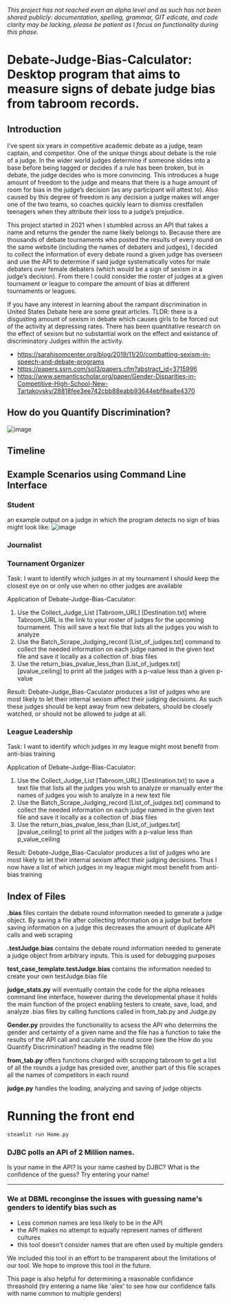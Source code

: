 *This project has not reached even an alpha level and as such has not been shared publicly: documentation, spelling, grammar, GIT edicate, and code clarity may be lacking, please be patient as I focus on functionality during this phase.*

# Debate-Judge-Bias-Calculator: Desktop program that aims to measure signs of debate judge bias from tabroom records.

## Introduction

I’ve spent six years in competitive academic debate as a judge, team captain, and competitor. One of the unique things about debate is the role of a judge. In the wider world judges determine if someone slides into a base before being tagged or decides if a rule has been broken, but in debate, the judge decides who is more convincing. This introduces a huge amount of freedom to the judge and means that there is a huge amount of room for bias in the judge’s decision (as any participant will attest to). Also caused by this degree of freedom is any decision a judge makes will anger one of the two teams, so coaches quickly learn to dismiss crestfallen teenagers when they attribute their loss to a judge’s prejudice. 

This project started in 2021 when I stumbled across an API that takes a name and returns the gender the name likely belongs to. Because there are thousands of debate tournaments who posted the results of every round on the same website (including the names of debaters and judges), I decided to collect the information of every debate round a given judge has overseen and use the API to determine if said judge systematically votes for male debaters over female debaters (which would be a sign of sexism in a judge’s decision). From there I could consider the roster of judges at a given tournament or league to compare the amount of bias at different tournaments or leagues.

If you have any interest in learning about the rampant discrimination in United States Debate here are some great articles. 
TLDR: there is a disgusting amount of sexism in debate which causes girls to be forced out of the activity at depressing rates. There has been quantitative research on the effect of sexism but no substantial work on the effect and existance of discriminatory Judges within the activity.
- https://sarahisomcenter.org/blog/2019/11/20/combatting-sexism-in-speech-and-debate-programs
- https://papers.ssrn.com/sol3/papers.cfm?abstract_id=3715996
- https://www.semanticscholar.org/paper/Gender-Disparities-in-Competitive-High-School-New-Tartakovsky/28818fee3ee742cbb88eabb93644ebf8ea8e4370

## How do you Quantify Discrimination?

![image](https://user-images.githubusercontent.com/87684029/166580109-79c750e5-221a-4048-9bfa-5331ec036ae9.png)

## Timeline

## Example Scenarios using Command Line Interface

### Student 

an example output on a judge in which the program detects no sign of bias might look like:
![image](https://user-images.githubusercontent.com/87684029/166615374-13d77729-4dbf-46d7-9489-68bf2a95e013.png)


### Journalist

### Tournament Organizer

Task: I want to identify which judges in at my tournament I should keep the closest eye on or only use when no other judges are available

Application of Debate-Judge-Bias-Caculator: 
1. Use the Collect_Judge_List [Tabroom_URL] [Destination.txt] where Tabroom_URL is the link to your roster of judges for the upcoming tournament. This will save a text file that lists all the judges you wish to analyze 
2. Use the Batch_Scrape_Judging_record [List_of_judges.txt] command to collect the needed information on each judge named in the given text file and save it locally as a collection of .bias files
3. Use the return_bias_pvalue_less_than [List_of_judges.txt] [pvalue_ceiling] to print all the judges with a p-value less than a given p-value 

Result: Debate-Judge_Bias-Caculator produces a list of judges who are most likely to let their internal sexism affect their judging decisions. As such these judges should be kept away from new debaters, should be closely watched, or should not be allowed to judge at all.

### League Leadership

Task: I want to identify which judges in my league might most benefit from anti-bias training

Application of Debate-Judge-Bias-Caculator: 
1. Use the Collect_Judge_List [Tabroom_URL] [Destination.txt] to save a text file that lists all the judges you wish to analyze or manually enter the names of judges you wish to analyze in a new text file 
2. Use the Batch_Scrape_Judging_record [List_of_judges.txt] command to collect the needed information on each judge named in the given text file and save it locally as a collection of .bias files
3. Use the return_bias_pvalue_less_than [List_of_judges.txt] [pvalue_ceiling] to print all the judges with a p-value less than p_value_ceiling 

Result: Debate-Judge_Bias-Caculator produces a list of judges who are most likely to let their internal sexism affect their judging decisions. Thus I now have a list of which judges in my league might most benefit from anti-bias training

## Index of Files

**.bias** files contain the debate round information needed to generate a judge object. By saving a file after collecting information on a judge but before saving information on a judge this decreases the amount of duplicate API calls and web scraping

**.testJudge.bias** contains the debate round information needed to generate a judge object from arbitrary inputs. This is used for debugging purposes 

**test_case_template.testJudge.bias** contains the information needed to create your own testJudge.bias file 

**judge_stats.py** will eventually contain the code for the alpha releases command line interface, however during the developmental phase it holds the main function of the project enabling testers to create, save, load, and analyze .bias files by calling functions called in from_tab.py and Judge.py

**Gender.py** provides the functionality to acsess the API who determins the gender and certainty of a given name and the file has a function to take the results of the API call and caculate the round score (see the How do you Quantify Discrimination? heading in the readme file)

**from_tab.py** offers functions charged with scrapping tabroom to get a list of all the rounds a judge has presided over, another part of this file scrapes all the names of competitors in each round

**judge.py** handles the loading, analyzing and saving of judge objects 



# Running the front end
```bash
steamlit run Home.py
```




### DJBC polls an API of 2 Million names. 

Is your name in the API? Is your name cashed by DJBC? What is the confidence of the guess? Try entering your name!

---

### We at DBML reconginse the issues with guessing name's genders to identify bias such as

- Less common names are less likely to be in the API 
- the API makes no attempt to equally represent names of different cultures
- this tool doesn't consider names that are often used by multiple genders

We included this tool in an effort to be transparent about the limitations of our tool. We hope to improve this tool in the future.

This page is also helpful for determining a reasonable confidance threashold (try entering a name like 'alex' to see how our confidence falls with name common to multiple genders)
